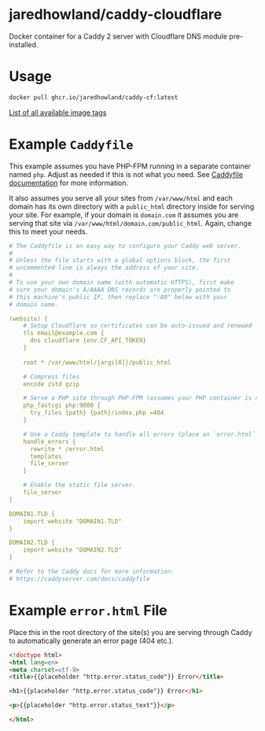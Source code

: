 # jaredhowland/caddy-cloudflare
Docker container for a Caddy 2 server with Cloudflare DNS module pre-installed.

# Usage
```bash
docker pull ghcr.io/jaredhowland/caddy-cf:latest
```

[List of all available image tags](https://github.com/users/jaredhowland/packages?repo_name=caddy-cloudflare)

# Example `Caddyfile`
This example assumes you have PHP-FPM running in a separate container named `php`. Adjust as needed if this is not what you need. See [Caddyfile documentation](https://caddyserver.com/docs/caddyfile) for more information.

It also assumes you serve all your sites from `/var/www/html` and each domain has its own directory with a `public_html` directory inside for serving your site. For example, if your domain is `domain.com` it assumes you are serving that site via `/var/www/html/domain.com/public_html`. Again, change this to meet your needs.

```yaml
# The Caddyfile is an easy way to configure your Caddy web server.
#
# Unless the file starts with a global options block, the first
# uncommented line is always the address of your site.
#
# To use your own domain name (with automatic HTTPS), first make
# sure your domain's A/AAAA DNS records are properly pointed to
# this machine's public IP, then replace ":80" below with your
# domain name.

(website) {
    # Setup Cloudflare so certificates can be auto-issued and renewed
    tls email@example.com {
      dns cloudflare {env.CF_API_TOKEN}
    }
    
    root * /var/www/html/{args[0]}/public_html

    # Compress files
    encode zstd gzip

    # Serve a PHP site through PHP-FPM (assumes your PHP container is named `php`)
    php_fastcgi php:9000 {
      try_files {path} {path}/index.php =404
    }

    # Use a Caddy template to handle all errors (place an `error.html` file in your root)
    handle_errors {
      rewrite * /error.html
      templates
      file_server
    }

    # Enable the static file server.
    file_server
}

DOMAIN1.TLD {
    import website "DOMAIN1.TLD"
}

DOMAIN2.TLD {
    import website "DOMAIN2.TLD"
}

# Refer to the Caddy docs for more information:
# https://caddyserver.com/docs/caddyfile

```

# Example `error.html` File
Place this in the root directory of the site(s) you are serving through Caddy to automatically generate an error page (404 etc.).

```html
<!doctype html>
<html lang=en>
<meta charset=utf-8>
<title>{{placeholder "http.error.status_code"}} Error</title>

<h1>{{placeholder "http.error.status_code"}} Error</h1>

<p>{{placeholder "http.error.status_text"}}</p>

</html>
``` 
